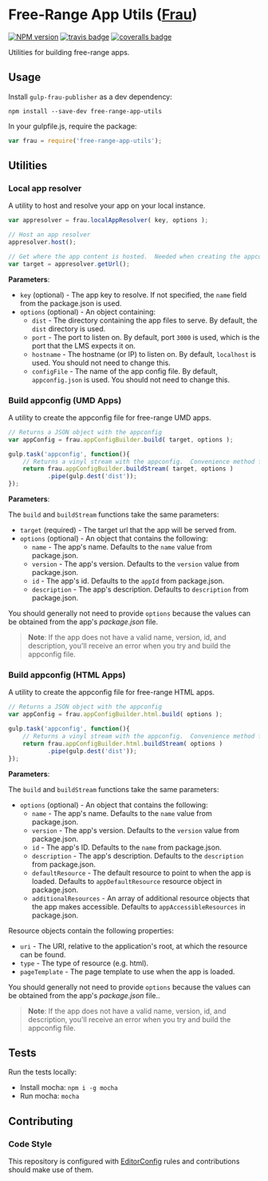 # Free-Range App Utils ([Frau](http://en.wiktionary.org/wiki/Frau))
[![NPM version][npm-image]][npm-url]
[![travis badge](http://img.shields.io/travis/Brightspace/free-range-app-utils.svg)](https://travis-ci.org/Brightspace/free-range-app-utils)
[![coveralls badge](http://img.shields.io/coveralls/Brightspace/free-range-app-utils.svg)](https://coveralls.io/r/Brightspace/free-range-app-utils)

Utilities for building free-range apps.

## Usage

Install `gulp-frau-publisher` as a dev dependency:

```shell
npm install --save-dev free-range-app-utils
```

In your gulpfile.js, require the package:

```javascript
var frau = require('free-range-app-utils');
```

## Utilities

### Local app resolver
A utility to host and resolve your app on your local instance.

```javascript
var appresolver = frau.localAppResolver( key, options );

// Host an app resolver
appresolver.host();

// Get where the app content is hosted.  Needed when creating the appconfig.
var target = appresolver.getUrl();
```

**Parameters**:

- `key` (optional) - The app key to resolve.  If not specified, the `name` field from the package.json is used.
- `options` (optional) - An object containing:
  - `dist` - The directory containing the app files to serve.  By default, the `dist` directory is used.
  - `port` - The port to listen on.  By default, port `3000` is used, which is the port that the LMS expects it on.
  - `hostname` - The hostname (or IP) to listen on. By default, `localhost` is used.  You should not need to change this.
  - `configFile` - The name of the app config file.  By default, `appconfig.json` is used.  You should not need to change this.

### Build appconfig (UMD Apps)
A utility to create the appconfig file for free-range UMD apps.

```javascript
// Returns a JSON object with the appconfig
var appConfig = frau.appConfigBuilder.build( target, options );
```

```javascript
gulp.task('appconfig', function(){
    // Returns a vinyl stream with the appconfig.  Convenience method for use with gulp.
    return frau.appConfigBuilder.buildStream( target, options )
           .pipe(gulp.dest('dist'));
});
```

**Parameters**:

The `build` and `buildStream` functions take the same parameters:

- `target` (required) - The target url that the app will be served from.
- `options` (optional) - An object that contains the following: 
  - `name` - The app's name.  Defaults to the `name` value from package.json.
  - `version` - The app's version.  Defaults to the `version` value from package.json.
  - `id` - The app's id.  Defaults to the `appId` from package.json.
  - `description` - The app's description.  Defaults to `description` from package.json.

You should generally not need to provide `options` because the values can be obtained from the app's *package.json* file.

> **Note**: If the app does not have a valid name, version, id, and description, you'll receive an error when you try and build the appconfig file.

### Build appconfig (HTML Apps)
A utility to create the appconfig file for free-range HTML apps.

```javascript
// Returns a JSON object with the appconfig
var appConfig = frau.appConfigBuilder.html.build( options );
```

```javascript
gulp.task('appconfig', function(){
    // Returns a vinyl stream with the appconfig.  Convenience method for use with gulp.
    return frau.appConfigBuilder.html.buildStream( options )
           .pipe(gulp.dest('dist'));
});
```

**Parameters**:

The `build` and `buildStream` functions take the same parameters:

- `options` (optional) - An object that contains the following:
  - `name` - The app's name.  Defaults to the `name` value from package.json.
  - `version` - The app's version.  Defaults to the `version` value from package.json.
  - `id` - The app's ID.  Defaults to the `name` from package.json.
  - `description` - The app's description.  Defaults to the `description` from package.json.
  - `defaultResource` - The default resource to point to when the app is loaded. Defaults to `appDefaultResource` resource object in package.json.
  - `additionalResources` - An array of additional resource objects that the app makes accessible. Defaults to `appAccessibleResources` in package.json.

Resource objects contain the following properties:

- `uri` - The URI, relative to the application's root, at which the resource can be found.
- `type` - The type of resource (e.g. html).
- `pageTemplate` - The page template to use when the app is loaded.

You should generally not need to provide `options` because the values can be obtained from the app's *package.json* file..

> **Note**: If the app does not have a valid name, version, id, and description, you'll receive an error when you try and build the appconfig file.

## Tests

Run the tests locally:

- Install mocha: `npm i -g mocha`
- Run mocha: `mocha`

## Contributing

### Code Style

This repository is configured with [EditorConfig](http://editorconfig.org) rules and
contributions should make use of them.

[npm-url]: https://npmjs.org/package/free-range-app-utils
[npm-image]: https://badge.fury.io/js/free-range-app-utils.png
